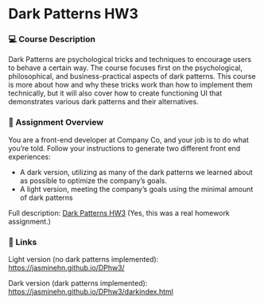 # Dark Patterns HW3

### 💻 Course Description 
Dark Patterns are psychological tricks and techniques to encourage users to behave a certain way. The course focuses first on the psychological, philosophical, and business-practical aspects of dark patterns. This course is more about how and why these tricks work than how to implement them technically, but it will also cover how to create functioning UI that demonstrates various dark patterns and their alternatives. 

### 📄 Assignment Overview
You are a front-end developer at Company Co, and your job is to do what you’re told. Follow your instructions to generate two different front end experiences:
- A dark version, utilizing as many of the dark patterns we learned about as possible to optimize the company’s goals.
- A light version, meeting the company’s goals using the minimal amount of dark patterns

Full description: [Dark Patterns HW3](DarkPatternsHW3.pdf) (Yes, this was a real homework assignment.)


### 🔗 Links
Light version (no dark patterns implemented): https://jasminehn.github.io/DPhw3/

Dark version (dark patterns implemented): https://jasminehn.github.io/DPhw3/darkindex.html

